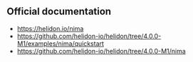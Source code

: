 
## Official documentation
- https://helidon.io/nima
- https://github.com/helidon-io/helidon/tree/4.0.0-M1/examples/nima/quickstart
- https://github.com/helidon-io/helidon/tree/4.0.0-M1/nima